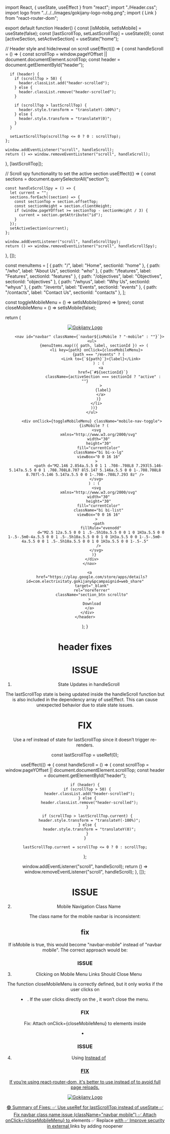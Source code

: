 import React, { useState, useEffect } from "react";
import "./Header.css";
import logo from "../../../images/gokijany-logo-nobg.png";
import { Link } from "react-router-dom";

export default function Header() {
  const [isMobile, setIsMobile] = useState(false);
  const [lastScrollTop, setLastScrollTop] = useState(0);
  const [activeSection, setActiveSection] = useState("home");

  // Header style and hide/reveal on scroll
  useEffect(() => {
    const handleScroll = () => {
      const scrollTop =
        window.pageYOffset || document.documentElement.scrollTop;
      const header = document.getElementById("header");

      if (header) {
        if (scrollTop > 50) {
          header.classList.add("header-scrolled");
        } else {
          header.classList.remove("header-scrolled");
        }

        if (scrollTop > lastScrollTop) {
          header.style.transform = "translateY(-100%)";
        } else {
          header.style.transform = "translateY(0)";
        }
      }

      setLastScrollTop(scrollTop <= 0 ? 0 : scrollTop);
    };

    window.addEventListener("scroll", handleScroll);
    return () => window.removeEventListener("scroll", handleScroll);
  }, [lastScrollTop]);

  // Scroll spy functionality to set the active section
  useEffect(() => {
    const sections = document.querySelectorAll("section");

    const handleScrollSpy = () => {
      let current = "";
      sections.forEach((section) => {
        const sectionTop = section.offsetTop;
        const sectionHeight = section.clientHeight;
        if (window.pageYOffset >= sectionTop - sectionHeight / 3) {
          current = section.getAttribute("id");
        }
      });
      setActiveSection(current);
    };

    window.addEventListener("scroll", handleScrollSpy);
    return () => window.removeEventListener("scroll", handleScrollSpy);
  }, []);

  const menuItems = [
    { path: "/", label: "Home", sectionId: "home" },
    { path: "/who", label: "About Us", sectionId: "who" },
    { path: "/features", label: "Features", sectionId: "features" },
    { path: "/objectives", label: "Objectives", sectionId: "objectives" },
    { path: "/whyus", label: "Why Us", sectionId: "whyus" },
    { path: "/events", label: "Events", sectionId: "events" },
    { path: "/contacts", label: "Contact Us", sectionId: "contacts" },
  ];

  const toggleMobileMenu = () => setIsMobile((prev) => !prev);
  const closeMobileMenu = () => setIsMobile(false);

  return (
    <header id="header" className="fixed-top">
      <div className="container d-flex align-items-center justify-content-between">
        <a href="index.html" className="logo me-auto me-lg-0">
          <img
            src={logo}
            alt="Gokijany Logo"
            className="img-fluid"
            loading="lazy"
          />
        </a>

        <nav id="navbar" className={`navbar${isMobile ? "-mobile" : ""}`}>
          <ul>
            {menuItems.map(({ path, label, sectionId }) => (
              <li key={path} onClick={closeMobileMenu}>
                {path === "/events" ? (
                  <Link to={`${path}`}>{label}</Link>
                ) : (
                  <a
                    href={`#${sectionId}`}
                    className={activeSection === sectionId ? "active" : ""}
                  >
                    {label}
                  </a>
                )}
              </li>
            ))}
          </ul>

          <div onClick={toggleMobileMenu} className="mobile-nav-toggle">
            {isMobile ? (
              <svg
                xmlns="http://www.w3.org/2000/svg"
                width="30"
                height="30"
                fill="currentColor"
                className="bi bi-x-lg"
                viewBox="0 0 16 16"
              >
                <path d="M2.146 2.854a.5.5 0 1 1 .708-.708L8 7.293l5.146-5.147a.5.5 0 0 1 .708.708L8.707 8l5.147 5.146a.5.5 0 0 1-.708.708L8 8.707l-5.146 5.147a.5.5 0 0 1-.708-.708L7.293 8z" />
              </svg>
            ) : (
              <svg
                xmlns="http://www.w3.org/2000/svg"
                width="30"
                height="30"
                fill="currentColor"
                className="bi bi-list"
                viewBox="0 0 16 16"
              >
                <path
                  fillRule="evenodd"
                  d="M2.5 12a.5.5 0 0 1 .5-.5h10a.5.5 0 0 1 0 1H3a.5.5 0 0 1-.5-.5m0-4a.5.5 0 0 1 .5-.5h10a.5.5 0 0 1 0 1H3a.5.5 0 0 1-.5-.5m0-4a.5.5 0 0 1 .5-.5h10a.5.5 0 0 1 0 1H3a.5.5 0 0 1-.5-.5"
                />
              </svg>
            )}
          </div>
        </nav>

        <a
          href="https://play.google.com/store/apps/details?id=com.electrixitaty.gokijany&pcampaignid=web_share"
          target="_blank"
          rel="noreferrer"
          className="section_btn scrollto"
        >
          Download
        </a>
      </div>
    </header>
  );
}


# header fixes

# ISSUE
1. State Updates in handleScroll

The lastScrollTop state is being updated inside the handleScroll function but is also included in the dependency array of useEffect. This can cause unexpected behavior due to stale state issues.


# FIX
Use a ref instead of state for lastScrollTop since it doesn’t trigger re-renders.

const lastScrollTop = useRef(0);

useEffect(() => {
  const handleScroll = () => {
    const scrollTop =
      window.pageYOffset || document.documentElement.scrollTop;
    const header = document.getElementById("header");

    if (header) {
      if (scrollTop > 50) {
        header.classList.add("header-scrolled");
      } else {
        header.classList.remove("header-scrolled");
      }

      if (scrollTop > lastScrollTop.current) {
        header.style.transform = "translateY(-100%)";
      } else {
        header.style.transform = "translateY(0)";
      }
    }

    lastScrollTop.current = scrollTop <= 0 ? 0 : scrollTop;
  };

  window.addEventListener("scroll", handleScroll);
  return () => window.removeEventListener("scroll", handleScroll);
}, []);


# ISSUE
2. Mobile Navigation Class Name

The class name for the mobile navbar is inconsistent:

<nav id="navbar" className={`navbar${isMobile ? "-mobile" : ""}`}>

# fix
If isMobile is true, this would become "navbar-mobile" instead of "navbar mobile". The correct approach would be:

<nav id="navbar" className={`navbar ${isMobile ? "mobile" : ""}`}>


# ISSUE
3. Clicking on Mobile Menu Links Should Close Menu

The function closeMobileMenu is correctly defined, but it only works if the user clicks on <li>. If the user clicks directly on the <a>, it won’t close the menu.

# FIX
Fix: Attach onClick={closeMobileMenu} to <a> elements inside <li>



# ISSUE
4. Using <a href="index.html"> Instead of <Link to="/">

# FIX
If you’re using react-router-dom, it's better to use <Link to="/"> instead of <a href="index.html"> to avoid full page reloads.

<Link to="/" className="logo me-auto me-lg-0">
  <img
    src={logo}
    alt="Gokijany Logo"
    className="img-fluid"
    loading="lazy"
  />
</Link>


🟢 Summary of Fixes:
✅ Use useRef for lastScrollTop instead of useState
✅ Fix navbar class name issue (className="navbar mobile")
✅ Attach onClick={closeMobileMenu} to <a> elements
✅ Replace <a href="index.html"> with <Link to="/">
✅ Improve security in external <a> links by adding noopener

